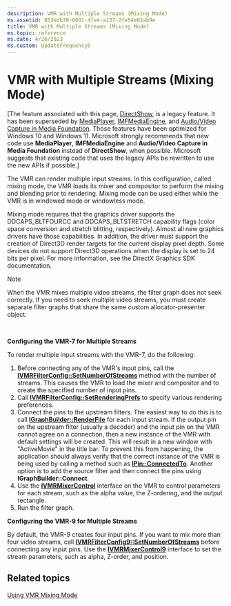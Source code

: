 ```yaml
---
description: VMR with Multiple Streams (Mixing Mode)
ms.assetid: 053edb70-8631-4fe4-a137-2fe54e02ab9e
title: VMR with Multiple Streams (Mixing Mode)
ms.topic: reference
ms.date: 4/26/2023
ms.custom: UpdateFrequency5
---
```


# VMR with Multiple Streams (Mixing Mode)

\[The feature associated with this page, [DirectShow](/windows/win32/directshow/directshow), is a legacy feature. It has been superseded by [MediaPlayer](/uwp/api/Windows.Media.Playback.MediaPlayer), [IMFMediaEngine](/windows/win32/api/mfmediaengine/nn-mfmediaengine-imfmediaengine), and [Audio/Video Capture in Media Foundation](/windows/win32/medfound/audio-video-capture-in-media-foundation). Those features have been optimized for Windows 10 and Windows 11. Microsoft strongly recommends that new code use **MediaPlayer**, **IMFMediaEngine** and **Audio/Video Capture in Media Foundation** instead of **DirectShow**, when possible. Microsoft suggests that existing code that uses the legacy APIs be rewritten to use the new APIs if possible.\]

The VMR can render multiple input streams. In this configuration, called mixing mode, the VMR loads its mixer and compositor to perform the mixing and blending prior to rendering. Mixing mode can be used either while the VMR is in windowed mode or windowless mode.

Mixing mode requires that the graphics driver supports the DDCAPS\_BLTFOURCC and DDCAPS\_BLTSTRETCH capability flags (color space conversion and stretch blitting, respectively). Almost all new graphics drivers have those capabilities. In addition, the driver must support the creation of Direct3D render targets for the current display pixel depth. Some devices do not support Direct3D operations when the display is set to 24 bits per pixel. For more information, see the DirectX Graphics SDK documentation.

> [!Note]  
> When the VMR mixes multiple video streams, the filter graph does not seek correctly. If you need to seek multiple video streams, you must create separate filter graphs that share the same custom allocator-presenter object.

 

**Configuring the VMR-7 for Multiple Streams**

To render multiple input streams with the VMR-7, do the following:

1.  Before connecting any of the VMR's input pins, call the [**IVMRFilterConfig::SetNumberOfStreams**](/windows/desktop/api/Strmif/nf-strmif-ivmrfilterconfig-setnumberofstreams) method with the number of streams. This causes the VMR to load the mixer and compositor and to create the specified number of input pins.
2.  Call [**IVMRFilterConfig::SetRenderingPrefs**](/windows/desktop/api/Strmif/nf-strmif-ivmrfilterconfig-setrenderingprefs) to specify various rendering preferences.
3.  Connect the pins to the upstream filters. The easiest way to do this is to call [**IGraphBuilder::RenderFile**](/windows/desktop/api/Strmif/nf-strmif-igraphbuilder-renderfile) for each input stream. If the output pin on the upstream filter (usually a decoder) and the input pin on the VMR cannot agree on a connection, then a new instance of the VMR with default settings will be created. This will result in a new window with "ActiveMovie" in the title bar. To prevent this from happening, the application should always verify that the correct instance of the VMR is being used by calling a method such as [**IPin::ConnectedTo**](/windows/desktop/api/Strmif/nf-strmif-ipin-connectedto). Another option is to add the source filter and then connect the pins using **IGraphBuilder::Connect**.
4.  Use the [**IVMRMixerControl**](/windows/desktop/api/Strmif/nn-strmif-ivmrmixercontrol) interface on the VMR to control parameters for each stream, such as the alpha value, the Z-ordering, and the output rectangle.
5.  Run the filter graph.

**Configuring the VMR-9 for Multiple Streams**

By default, the VMR-9 creates four input pins. If you want to mix more than four video streams, call [**IVMRFilterConfig9::SetNumberOfStreams**](/previous-versions/windows/desktop/api/Vmr9/nf-vmr9-ivmrfilterconfig9-setnumberofstreams) before connecting any input pins. Use the [**IVMRMixerControl9**](/previous-versions/windows/desktop/api/Vmr9/nn-vmr9-ivmrmixercontrol9) interface to set the stream parameters, such as alpha, Z-order, and position.

## Related topics

<dl> <dt>

[Using VMR Mixing Mode](using-vmr-mixing-mode.md)
</dt> </dl>

 

 




